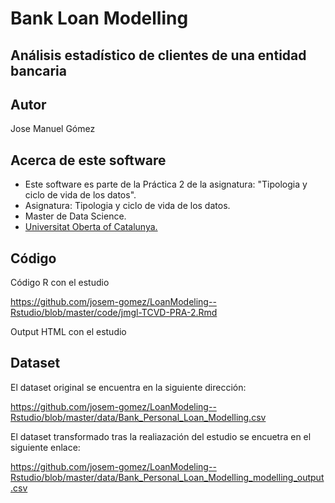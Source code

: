 # Bank Loan Modelling

## Análisis estadístico de clientes de una entidad bancaria

## Autor

Jose Manuel Gómez

## Acerca de este software

* Este software es parte de la Práctica 2 de la asignatura: "Tipologia y ciclo de vida de los datos".
* Asignatura: Tipologia y ciclo de vida de los datos.
* Master de Data Science.
* [Universitat Oberta of Catalunya.](http://www.uoc.edu/portal/ca/index.html)

## Código

Código R con el estudio 

https://github.com/josem-gomez/LoanModeling--Rstudio/blob/master/code/jmgl-TCVD-PRA-2.Rmd

Output HTML con el estudio




## Dataset

El dataset original se encuentra en la siguiente dirección:

https://github.com/josem-gomez/LoanModeling--Rstudio/blob/master/data/Bank_Personal_Loan_Modelling.csv

El dataset transformado tras la realiazación del estudio se encuetra en el siguiente enlace:

https://github.com/josem-gomez/LoanModeling--Rstudio/blob/master/data/Bank_Personal_Loan_Modelling_modelling_output.csv



